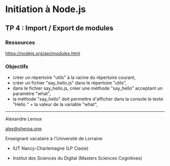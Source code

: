 # Initiation à Node.js

## TP 4 : Import / Export de modules

### Ressources

https://nodejs.org/api/modules.html

### Objectifs

- créer un répertoire "utils" à la racine du répertoire courant,
- créer un fichier "say_hello.js" dans le répertoire "utils",
- dans le fichier say_hello.js, créer une méthode "say_hello" acceptant un paramètre "what",
- la méthode "say_hello" doit permettre d'afficher dans la console le texte "Hello " + la valeur de la variable "what",

---

Alexandre Leroux

alex@sherpa.one

Enseignant vacataire à l'Université de Lorraine

- IUT Nancy-Charlemagne (LP Ciasie)

- Institut des Sciences du Digital (Masters Sciences Cognitives)
